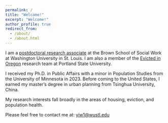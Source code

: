 ```yaml
---
permalink: /
title: "Welcome!"
excerpt: "Welcome!"
author_profile: true
redirect_from: 
  - /about/
  - /about.html
---
```


I am a [postdoctoral research associate](https://prcstl.wustl.edu/people/yi-wang/) at the Brown School of Social Work at Washington University in St. Louis. I am also a member of the [Evicted in Oregon](https://www.evictedinoregon.com) research team at Portland State University. 

I received my Ph.D. in Public Affairs with a minor in Population Studies from the University of Minnesota in 2023. Before coming to the United States, I earned my master’s degree in urban planning from Tsinghua University, China.

My research interests fall broadly in the areas of housing, eviction, and population health.

Please feel free to contact me at: yiw1@wustl.edu

